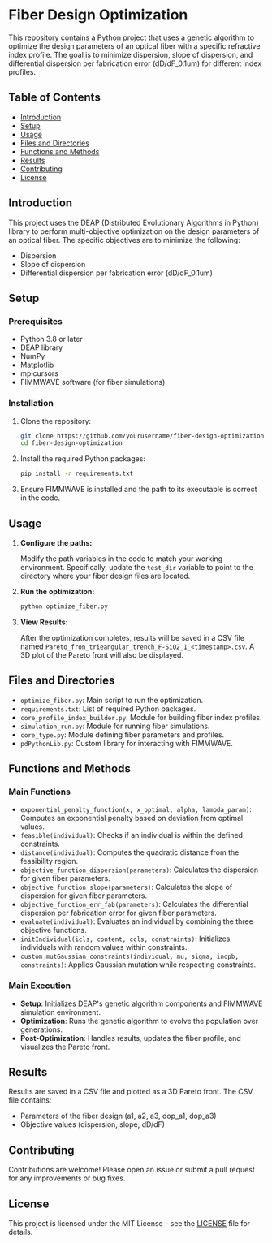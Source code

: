 # Fiber Design Optimization

This repository contains a Python project that uses a genetic algorithm to optimize the design parameters of an optical fiber with a specific refractive index profile. The goal is to minimize dispersion, slope of dispersion, and differential dispersion per fabrication error (dD/dF_0.1um) for different index profiles.

## Table of Contents
- [Introduction](#introduction)
- [Setup](#setup)
- [Usage](#usage)
- [Files and Directories](#files-and-directories)
- [Functions and Methods](#functions-and-methods)
- [Results](#results)
- [Contributing](#contributing)
- [License](#license)

## Introduction

This project uses the DEAP (Distributed Evolutionary Algorithms in Python) library to perform multi-objective optimization on the design parameters of an optical fiber. The specific objectives are to minimize the following:
- Dispersion
- Slope of dispersion
- Differential dispersion per fabrication error (dD/dF_0.1um)

## Setup

### Prerequisites

- Python 3.8 or later
- DEAP library
- NumPy
- Matplotlib
- mplcursors
- FIMMWAVE software (for fiber simulations)

### Installation

1. Clone the repository:

    ```bash
    git clone https://github.com/yourusername/fiber-design-optimization.git
    cd fiber-design-optimization
    ```

2. Install the required Python packages:

    ```bash
    pip install -r requirements.txt
    ```

3. Ensure FIMMWAVE is installed and the path to its executable is correct in the code.

## Usage

1. **Configure the paths:**

   Modify the path variables in the code to match your working environment. Specifically, update the `test_dir` variable to point to the directory where your fiber design files are located.

2. **Run the optimization:**

    ```bash
    python optimize_fiber.py
    ```

3. **View Results:**

   After the optimization completes, results will be saved in a CSV file named `Pareto_fron_trieangular_trench_F-SiO2_1_<timestamp>.csv`. A 3D plot of the Pareto front will also be displayed.

## Files and Directories

- `optimize_fiber.py`: Main script to run the optimization.
- `requirements.txt`: List of required Python packages.
- `core_profile_index_builder.py`: Module for building fiber index profiles.
- `simulation_run.py`: Module for running fiber simulations.
- `core_type.py`: Module defining fiber parameters and profiles.
- `pdPythonLib.py`: Custom library for interacting with FIMMWAVE.

## Functions and Methods

### Main Functions

- `exponential_penalty_function(x, x_optimal, alpha, lambda_param)`: Computes an exponential penalty based on deviation from optimal values.
- `feasible(individual)`: Checks if an individual is within the defined constraints.
- `distance(individual)`: Computes the quadratic distance from the feasibility region.
- `objective_function_dispersion(parameters)`: Calculates the dispersion for given fiber parameters.
- `objective_function_slope(parameters)`: Calculates the slope of dispersion for given fiber parameters.
- `objective_function_err_fab(parameters)`: Calculates the differential dispersion per fabrication error for given fiber parameters.
- `evaluate(individual)`: Evaluates an individual by combining the three objective functions.
- `initIndividual(icls, content, ccls, constraints)`: Initializes individuals with random values within constraints.
- `custom_mutGaussian_constraints(individual, mu, sigma, indpb, constraints)`: Applies Gaussian mutation while respecting constraints.

### Main Execution

- **Setup**: Initializes DEAP's genetic algorithm components and FIMMWAVE simulation environment.
- **Optimization**: Runs the genetic algorithm to evolve the population over generations.
- **Post-Optimization**: Handles results, updates the fiber profile, and visualizes the Pareto front.

## Results

Results are saved in a CSV file and plotted as a 3D Pareto front. The CSV file contains:
- Parameters of the fiber design (a1, a2, a3, dop_a1, dop_a3)
- Objective values (dispersion, slope, dD/dF)

## Contributing

Contributions are welcome! Please open an issue or submit a pull request for any improvements or bug fixes.

## License

This project is licensed under the MIT License - see the [LICENSE](LICENSE) file for details.
